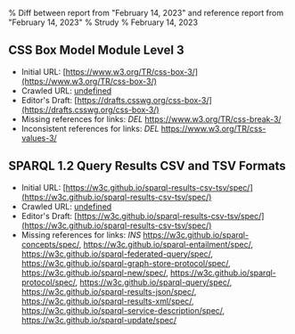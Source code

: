 % Diff between report from "February 14, 2023" and reference report from "February 14, 2023"
% Strudy
% February 14, 2023

## CSS Box Model Module Level 3

- Initial URL: [https://www.w3.org/TR/css-box-3/](https://www.w3.org/TR/css-box-3/)
- Crawled URL: [undefined](undefined)
- Editor's Draft: [https://drafts.csswg.org/css-box-3/](https://drafts.csswg.org/css-box-3/)
- Missing references for links: *DEL* https://www.w3.org/TR/css-break-3/
- Inconsistent references for links: *DEL* https://www.w3.org/TR/css-values-3/


## SPARQL 1.2 Query Results CSV and TSV Formats

- Initial URL: [https://w3c.github.io/sparql-results-csv-tsv/spec/](https://w3c.github.io/sparql-results-csv-tsv/spec/)
- Crawled URL: [undefined](undefined)
- Editor's Draft: [https://w3c.github.io/sparql-results-csv-tsv/spec/](https://w3c.github.io/sparql-results-csv-tsv/spec/)
- Missing references for links: *INS* https://w3c.github.io/sparql-concepts/spec/, https://w3c.github.io/sparql-entailment/spec/, https://w3c.github.io/sparql-federated-query/spec/, https://w3c.github.io/sparql-graph-store-protocol/spec/, https://w3c.github.io/sparql-new/spec/, https://w3c.github.io/sparql-protocol/spec/, https://w3c.github.io/sparql-query/spec/, https://w3c.github.io/sparql-results-json/spec/, https://w3c.github.io/sparql-results-xml/spec/, https://w3c.github.io/sparql-service-description/spec/, https://w3c.github.io/sparql-update/spec/



